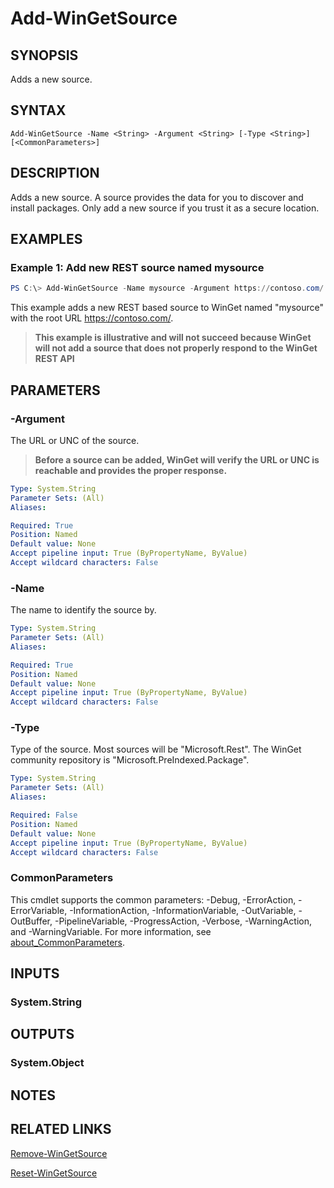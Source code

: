 ﻿---
external help file: Microsoft.WinGet.Client.Cmdlets.dll-Help.xml
Module Name: Microsoft.WinGet.Client
online version:
schema: 2.0.0
---

# Add-WinGetSource

## SYNOPSIS
Adds a new source.

## SYNTAX

```
Add-WinGetSource -Name <String> -Argument <String> [-Type <String>] [<CommonParameters>]
```

## DESCRIPTION
Adds a new source. A source provides the data for you to discover and install packages. Only add a new source if you trust it as a secure location.

## EXAMPLES

### Example 1: Add new REST source named mysource

```powershell
PS C:\> Add-WinGetSource -Name mysource -Argument https://contoso.com/ -Type Microsoft.Rest
```

This example adds a new REST based source to WinGet named "mysource" with the root URL https://contoso.com/.

> **This example is illustrative and will not succeed because WinGet will not add a source that does not properly respond to the WinGet REST API**

## PARAMETERS

### -Argument

The URL or UNC of the source.

> **Before a source can be added, WinGet will verify the URL or UNC is reachable and provides the proper response.**

```yaml
Type: System.String
Parameter Sets: (All)
Aliases:

Required: True
Position: Named
Default value: None
Accept pipeline input: True (ByPropertyName, ByValue)
Accept wildcard characters: False
```

### -Name
The name to identify the source by.

```yaml
Type: System.String
Parameter Sets: (All)
Aliases:

Required: True
Position: Named
Default value: None
Accept pipeline input: True (ByPropertyName, ByValue)
Accept wildcard characters: False
```

### -Type
Type of the source. Most sources will be "Microsoft.Rest". The WinGet community repository is "Microsoft.PreIndexed.Package".

```yaml
Type: System.String
Parameter Sets: (All)
Aliases:

Required: False
Position: Named
Default value: None
Accept pipeline input: True (ByPropertyName, ByValue)
Accept wildcard characters: False
```

### CommonParameters
This cmdlet supports the common parameters: -Debug, -ErrorAction, -ErrorVariable, -InformationAction, -InformationVariable, -OutVariable, -OutBuffer, -PipelineVariable, -ProgressAction, -Verbose, -WarningAction, and -WarningVariable. For more information, see [about_CommonParameters](http://go.microsoft.com/fwlink/?LinkID=113216).

## INPUTS

### System.String

## OUTPUTS

### System.Object
## NOTES

## RELATED LINKS

[Remove-WinGetSource](Remove-WinGetSource.md)

[Reset-WinGetSource](Reset-WinGetSource.md)
